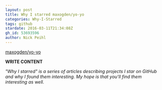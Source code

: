 ```yaml
---
layout: post
title: Why I starred maxogden/yo-yo
categories: Why-I-Starred
tags: github
stardate: 2016-03-11T21:34:08Z
gh_id: 53693596
author: Nick Peihl
---
```


[maxogden/yo-yo](star.repo.html_url)

**WRITE CONTENT**

*"Why I starred" is a series of articles describing projects I star on GitHub and why I found them interesting. My hope is that you'll find them interesting as well.*

